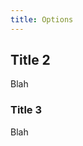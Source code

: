 ```yaml
---
title: Options
---
```


## Title 2

Blah

### Title 3

Blah

<script setup lang="ts">
import { data } from "./nixos.data.ts";
import { RenderDocs } from "easy-nix-documentation";
</script>

<div>
 <RenderDocs :options="data" />
</div>

